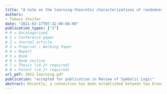 ```yaml
---
title: "A note on the learning-theoretic characterizations of randomness and convergence"
authors:
- Tomasz Steifer
date: "2021-02-17T07:32:00-08:00"
publication_types: ["2"]
# 0 = Uncategorized
# 1 = Conference paper
# 2 = Journal article
# 3 = Preprint / Working Paper
# 4 = Report
# 5 = Book
# 6 = Book section
# 7 = Thesis (v4.2+ required)
# 8 = Patent (v4.2+ required)
url_pdf: 2021-learning.pdf
publication: "accepted for publication in Review of Symbolic Logic"
abstract: Recently, a connection has been established between two branches of computability theory, namely, between algorithmic randomness and algorithmic learning theory.  Learning-theoretical  characterizations  of  several  notions  of  randomness  were  discovered.  We  study  such  characterizations  based  on  the  asymptotic  density  of  positive answers. In particular, this note provides a new learning-theoretic definition of weak 2-randomness, solving the problem posed by (Zaffora Blando, Rev. Symb. Log. 2019). The note also highlights the close connection between these characterizations and the problem of convergence on random sequences.
---
```

